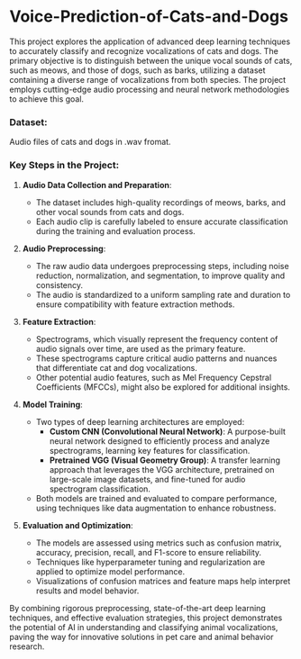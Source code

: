# Voice-Prediction-of-Cats-and-Dogs

This project explores the application of advanced deep learning techniques to accurately classify and recognize vocalizations of cats and dogs. The primary objective is to distinguish between the unique vocal sounds of cats, such as meows, and those of dogs, such as barks, utilizing a dataset containing a diverse range of vocalizations from both species. The project employs cutting-edge audio processing and neural network methodologies to achieve this goal.

### Dataset: ###
Audio files of cats and dogs in .wav fromat.

### Key Steps in the Project:

1. **Audio Data Collection and Preparation**:
   - The dataset includes high-quality recordings of meows, barks, and other vocal sounds from cats and dogs.
   - Each audio clip is carefully labeled to ensure accurate classification during the training and evaluation process.

2. **Audio Preprocessing**:
   - The raw audio data undergoes preprocessing steps, including noise reduction, normalization, and segmentation, to improve quality and consistency.
   - The audio is standardized to a uniform sampling rate and duration to ensure compatibility with feature extraction methods.

3. **Feature Extraction**:
   - Spectrograms, which visually represent the frequency content of audio signals over time, are used as the primary feature.
   - These spectrograms capture critical audio patterns and nuances that differentiate cat and dog vocalizations.
   - Other potential audio features, such as Mel Frequency Cepstral Coefficients (MFCCs), might also be explored for additional insights.

4. **Model Training**:
   - Two types of deep learning architectures are employed:
     - **Custom CNN (Convolutional Neural Network)**: A purpose-built neural network designed to efficiently process and analyze spectrograms, learning key features for classification.
     - **Pretrained VGG (Visual Geometry Group)**: A transfer learning approach that leverages the VGG architecture, pretrained on large-scale image datasets, and fine-tuned for audio spectrogram classification.
   - Both models are trained and evaluated to compare performance, using techniques like data augmentation to enhance robustness.

5. **Evaluation and Optimization**:
   - The models are assessed using metrics such as confusion matrix, accuracy, precision, recall, and F1-score to ensure reliability.
   - Techniques like hyperparameter tuning and regularization are applied to optimize model performance.
   - Visualizations of confusion matrices and feature maps help interpret results and model behavior.

By combining rigorous preprocessing, state-of-the-art deep learning techniques, and effective evaluation strategies, this project demonstrates the potential of AI in understanding and classifying animal vocalizations, paving the way for innovative solutions in pet care and animal behavior research.

